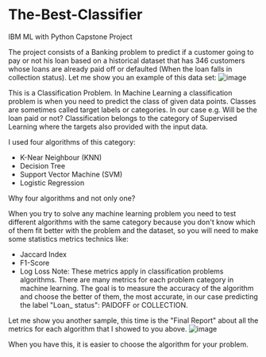# The-Best-Classifier
IBM ML with Python Capstone Project

The project consists of a Banking problem to predict if a customer going to pay or not his loan based on a historical dataset that has 346 customers whose loans are already paid off or defaulted (When the loan falls in collection status). Let me show you an example of this data set:
![image](https://user-images.githubusercontent.com/71730642/155852495-d2b7794e-881b-460e-8495-a64d484dd2f8.png)

This is a Classification Problem. In Machine Learning a classification problem is when you need to predict the class of given data points. Classes are sometimes called target labels or categories. In our case e.g. Will be the loan paid or not?
Classification belongs to the category of Supervised Learning where the targets also provided with the input data.

I used four algorithms of this category:
- K-Near Neighbour (KNN)
- Decision Tree
- Support Vector Machine (SVM)
- Logistic Regression


Why four algorithms and not only one?

When you try to solve any machine learning problem you need to test different algorithms with the same category because you don't know which of them fit better with the problem and the dataset, so you will need to make some statistics metrics technics like:

- Jaccard Index
- F1-Score
- Log Loss
Note: These metrics apply in classification problems algorithms. There are many metrics for each problem category in machine learning. The goal is to measure the accuracy of the algorithm and choose the better of them, the most accurate, in our case predicting the label "Loan_ status": PAIDOFF or COLLECTION.

Let me show you another sample, this time is the "Final Report" about all the metrics for each algorithm that I showed to you above.
![image](https://user-images.githubusercontent.com/71730642/155852547-b91a0f85-569d-448e-93af-fa7465607e84.png)


When you have this, it is easier to choose the algorithm for your problem. 
